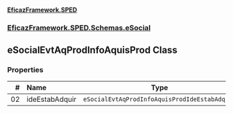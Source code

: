 #### [EficazFramework.SPED](EficazFrameworkSPED.md 'EficazFramework SPED')
### [EficazFramework.SPED.Schemas.eSocial](EficazFramework.SPED.Schemas.eSocial.md 'EficazFramework.SPED.Schemas.eSocial')

## eSocialEvtAqProdInfoAquisProd Class
### Properties

| # | Name | Type | |
| ---: | :--- | :---: | :--- |
| 02 | ideEstabAdquir | `eSocialEvtAqProdInfoAquisProdIdeEstabAdquir` |  |
